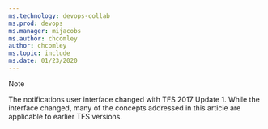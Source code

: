 ```yaml
---
ms.technology: devops-collab
ms.prod: devops
ms.manager: mijacobs
ms.author: chcomley
author: chcomley
ms.topic: include
ms.date: 01/23/2020
---
```


> [!NOTE]
> The notifications user interface changed with TFS 2017 Update 1. While the interface changed, many of the concepts addressed in this article are applicable to earlier TFS versions.   

